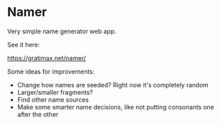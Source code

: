 # Namer

Very simple name generator web app.

See it here:

https://gratimax.net/namer/

Some ideas for improvements:

- Change how names are seeded? Right now it's completely random
- Larger/smaller fragments?
- Find other name sources
- Make some smarter name decisions, like not putting consonants one after the other
